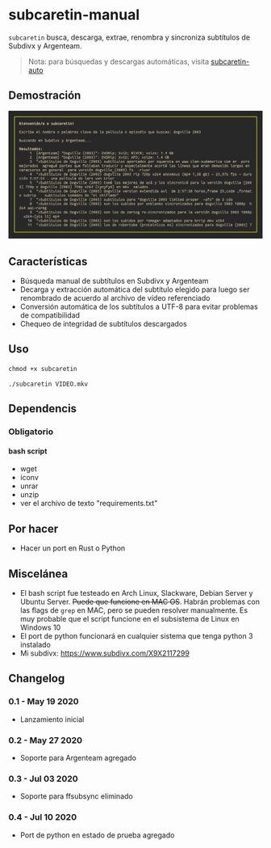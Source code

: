 # subcaretin-manual

`subcaretin` busca, descarga, extrae, renombra y sincroniza subtítulos de Subdivx y Argenteam.

> Nota: para búsquedas y descargas automáticas, visita [subcaretin-auto](https://github.com/vitiko123/subcaretin-auto)

## Demostración
![búsqueda con su bcaretin](screenshots/screen.png "subcaretin en acción")


## Características

* Búsqueda manual de subtítulos en Subdivx y Argenteam
* Decarga y extracción automática del subtítulo elegido para luego ser renombrado de acuerdo al archivo de vídeo referenciado
* Conversión automática de los subtítulos a UTF-8 para evitar problemas de compatibilidad
* Chequeo de integridad de subtítulos descargados
 
## Uso
```
chmod +x subcaretin
```
```
./subcaretin VIDEO.mkv
```

## Dependencis
### Obligatorio
#### bash script
* wget
* iconv
* unrar
* unzip
* ver el archivo de texto "requirements.txt"

## Por hacer

* Hacer un port en Rust o Python

## Miscelánea

* El bash script fue testeado en Arch Linux, Slackware, Debian Server y Ubuntu Server. ~~Puede que funcione en MAC OS~~. Habrán problemas con las flags de `grep` en MAC, pero se pueden resolver manualmente. Es muy probable que el script funcione en el subsistema de Linux en Windows 10
* El port de python funcionará en cualquier sistema que tenga python 3 instalado
* Mi subdivx: https://www.subdivx.com/X9X2117299

## Changelog

### 0.1 - May 19 2020

- Lanzamiento inicial

### 0.2 - May 27 2020

- Soporte para Argenteam agregado

### 0.3 - Jul 03 2020

- Soporte para ffsubsync eliminado

### 0.4 - Jul 10 2020

- Port de python en estado de prueba agregado
